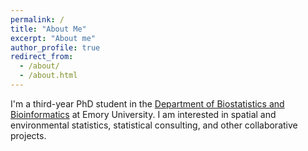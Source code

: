 ```yaml
---
permalink: /
title: "About Me"
excerpt: "About me"
author_profile: true
redirect_from: 
  - /about/
  - /about.html
---
```


I'm a third-year PhD student in the [Department of Biostatistics and Bioinformatics](https://www.sph.emory.edu/departments/bios/index.html) at Emory University. I am interested in spatial and environmental statistics, statistical consulting, and other collaborative projects.
